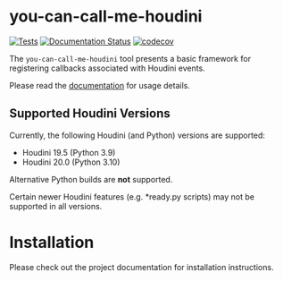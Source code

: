 # you-can-call-me-houdini

[![Tests](https://github.com/captainhammy/you-can-call-me-houdini/actions/workflows/tests.yml/badge.svg)](https://github.com/captainhammy/you-can-call-me-houdini/actions/workflows/tests.yml)
[![Documentation Status](https://readthedocs.org/projects/you-can-call-me-houdini/badge/?version=latest)](https://you-can-call-me-houdini.readthedocs.io/en/latest/?badge=latest)
[![codecov](https://codecov.io/gh/captainhammy/you-can-call-me-houdini/graph/badge.svg?token=P25YCTBI8B)](https://codecov.io/gh/captainhammy/you-can-call-me-houdini)

The ``you-can-call-me-houdini`` tool presents a basic framework for registering callbacks associated with
Houdini events.

Please read the [documentation](https://you-can-call-me-houdini.readthedocs.io/en/latest) for usage details.

## Supported Houdini Versions

Currently, the following Houdini (and Python) versions are supported:

- Houdini 19.5 (Python 3.9)
- Houdini 20.0 (Python 3.10)

Alternative Python builds are **not** supported.

Certain newer Houdini features (e.g. *ready.py scripts) may not be supported in all versions.

# Installation

Please check out the project documentation for installation instructions.
